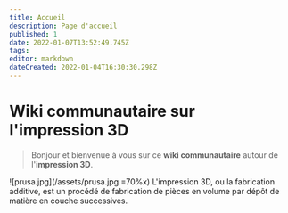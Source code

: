 ```yaml
---
title: Accueil
description: Page d'accueil
published: 1
date: 2022-01-07T13:52:49.745Z
tags: 
editor: markdown
dateCreated: 2022-01-04T16:30:30.298Z
---
```


# Wiki communautaire sur l'impression 3D
> Bonjour et bienvenue à vous sur ce **wiki communautaire** autour de l'**impression 3D**.

![prusa.jpg](/assets/prusa.jpg =70%x)
L'impression 3D, ou la fabrication additive, est un procédé de fabrication de pièces en volume par dépôt de matière en couche successives.